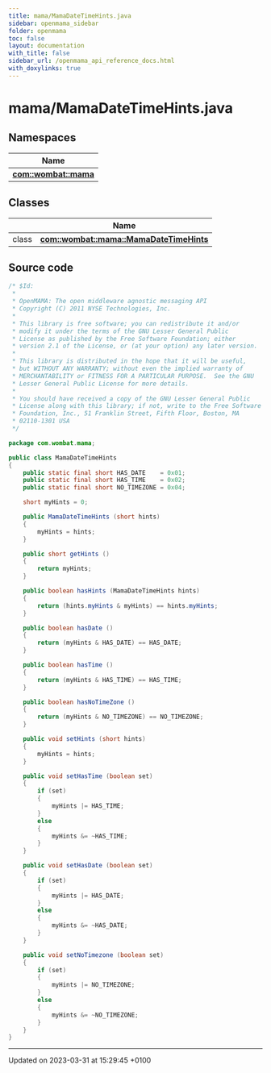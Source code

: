 ```yaml
---
title: mama/MamaDateTimeHints.java
sidebar: openmama_sidebar
folder: openmama
toc: false
layout: documentation
with_title: false
sidebar_url: /openmama_api_reference_docs.html
with_doxylinks: true
---
```


# mama/MamaDateTimeHints.java



## Namespaces

| Name           |
| -------------- |
| **[com::wombat::mama](namespacecom_1_1wombat_1_1mama.html)**  |

## Classes

|                | Name           |
| -------------- | -------------- |
| class | **[com::wombat::mama::MamaDateTimeHints](classcom_1_1wombat_1_1mama_1_1MamaDateTimeHints.html)**  |




## Source code

```java
/* $Id:
 *
 * OpenMAMA: The open middleware agnostic messaging API
 * Copyright (C) 2011 NYSE Technologies, Inc.
 *
 * This library is free software; you can redistribute it and/or
 * modify it under the terms of the GNU Lesser General Public
 * License as published by the Free Software Foundation; either
 * version 2.1 of the License, or (at your option) any later version.
 *
 * This library is distributed in the hope that it will be useful,
 * but WITHOUT ANY WARRANTY; without even the implied warranty of
 * MERCHANTABILITY or FITNESS FOR A PARTICULAR PURPOSE.  See the GNU
 * Lesser General Public License for more details.
 *
 * You should have received a copy of the GNU Lesser General Public
 * License along with this library; if not, write to the Free Software
 * Foundation, Inc., 51 Franklin Street, Fifth Floor, Boston, MA
 * 02110-1301 USA
 */

package com.wombat.mama;

public class MamaDateTimeHints
{
    public static final short HAS_DATE    = 0x01;
    public static final short HAS_TIME    = 0x02;
    public static final short NO_TIMEZONE = 0x04;

    short myHints = 0;

    public MamaDateTimeHints (short hints)
    {
        myHints = hints;
    }

    public short getHints ()
    {
        return myHints;
    }

    public boolean hasHints (MamaDateTimeHints hints)
    {
        return (hints.myHints & myHints) == hints.myHints;
    }

    public boolean hasDate ()
    {
        return (myHints & HAS_DATE) == HAS_DATE;
    }

    public boolean hasTime ()
    {
        return (myHints & HAS_TIME) == HAS_TIME;
    }

    public boolean hasNoTimeZone ()
    {
        return (myHints & NO_TIMEZONE) == NO_TIMEZONE;
    }

    public void setHints (short hints)
    {
        myHints = hints;
    }

    public void setHasTime (boolean set)
    {
        if (set)
        {
            myHints |= HAS_TIME;
        }
        else
        {
            myHints &= ~HAS_TIME;
        }
    }

    public void setHasDate (boolean set)
    {
        if (set)
        {
            myHints |= HAS_DATE;
        }
        else
        {
            myHints &= ~HAS_DATE;
        }
    }

    public void setNoTimezone (boolean set)
    {
        if (set)
        {
            myHints |= NO_TIMEZONE;
        }
        else
        {
            myHints &= ~NO_TIMEZONE;
        }
    }
}
```


-------------------------------

Updated on 2023-03-31 at 15:29:45 +0100
